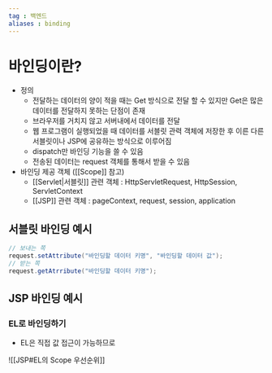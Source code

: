 ```yaml
---
tag : 백엔드
aliases : binding
---
```


# 바인딩이란?
- 정의
	- 전달하는 데이터의 양이 적을 때는 Get 방식으로 전달 할 수 있지만 Get은 많은 데이터를 전달하지 못하는 단점이 존재
	- 브라우저를 거치지 않고 서버내에서 데이터를 전달
	- 웹 프로그램이 실행되었을 때 데이터를 서블릿 관력 객체에 저장한 후 이른 다른 서블릿이나 JSP에 공유하는 방식으로 이루어짐
	- dispatch만 바인딩 기능을 쓸 수 있음
	- 전송된 데이터는 request 객체를 통해서 받을 수 있음
- 바인딩 제공 객체 ([[Scope]] 참고)
	- [[Servlet|서블릿]] 관련 객체 : HttpServletRequest, HttpSession, ServletContext 
	- [[JSP]] 관련 객체 : pageContext, request, session, application

## 서블릿 바인딩 예시
```java
// 보내는 쪽
request.setAttribute("바인딩할 데이터 키명", "바인딩할 데이터 값");
// 받는 쪽
request.getAtrribute("바인딩할 데이터 키명");
```

## JSP 바인딩 예시
### EL로 바인딩하기
- EL은 직접 값 접근이 가능하므로 

![[JSP#EL의 Scope 우선순위]]
